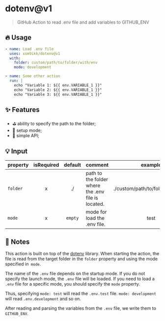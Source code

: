 # dotenv@v1
> GitHub Action to read .env file and add variables to GITHUB_ENV

## 🔥 Usage
```yaml
- name: Load .env file
  uses: xom9ikk/dotenv@v1
  with:
    folder: custom/path/to/folder/with/env
    mode: development

- name: Some other action
  run: |
    echo "Variable 1: ${{ env.VARIABLE_1 }}"
    echo "Variable 2: ${{ env.VARIABLE_1 }}"
    echo "Variable 3: ${{ env.VARIABLE_1 }}"
```

## ✨ Features
* ⛳ ability to specify the path to the folder;
* 🎨 setup mode;
* 💎 simple API;

## 💡 Input

| property | isRequired | default | comment                                                                                                      | example
|----------|:----------:|:-------:|----------------------------------------------------|:--------:
| `folder` |     x      | ./      | path to the folder where the .env file is located. | ./custom/path/to/folder/with/env
| `mode`   |     x      | `empty` | mode for load the .env file.                       | test

## 🧩 Notes
This action is built on top of the [dotenv](https://github.com/motdotla/dotenv) library.
When starting the action, the file is read from the target folder in the `folder` property and using the mode specified in` mode`.

The name of the `.env` file depends on the startup mode.
If you do not specify the launch mode, the `.env` file will be loaded.
If you need to load a `.env` file for a specific mode, you should specify the `mode` property.

Thus, specifying `mode: test` will read the `.env.test` file. `mode: development` will read `.env.development` and so on.

After reading and parsing the variables from the `.env` file, we write them to `GITHUB_ENV`.
